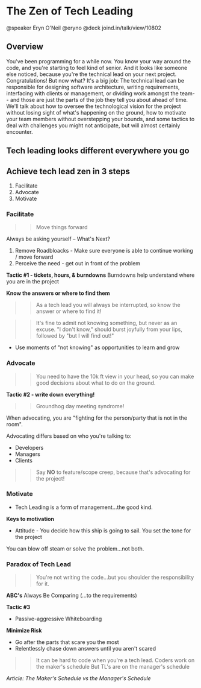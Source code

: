 # The Zen of Tech Leading
@speaker Eryn O'Neil @eryno
@deck joind.in/talk/view/10802

## Overview
You've been programming for a while now. You know your way around the code, and you're starting to feel kind of senior. And it looks like someone else noticed, because you're the technical lead on your next project. Congratulations! But now what? It's a big job: The technical lead can be responsible for designing software architecture, writing requirements, interfacing with clients or management, or dividing work amongst the team-- and those are just the parts of the job they tell you about ahead of time. We'll talk about how to oversee the technological vision for the project without losing sight of what's happening on the ground, how to motivate your team members without overstepping your bounds, and some tactics to deal with challenges you might not anticipate, but will almost certainly encounter.

## Tech leading looks different everywhere you go

## Achieve tech lead zen in 3 steps
1. Facilitate
2. Advocate
3. Motivate

### Facilitate
>> Move things forward

Always be asking yourself – What's Next?
1. Remove Roadbloacks - Make sure everyone is able to continue working / move forward
2. Perceive the need - get out in front of the problem

**Tactic #1 - tickets, hours, & burndowns**
Burndowns help understand where you are in the project

**Know the answers or where to find them**
>> As a tech lead you will always be interrupted, so know the answer or where to find it!

>> It's fine to admit not knowing something, but never as an excuse. "I don't know," should burst joyfully from your lips, followed by "but I will find out!"

- Use moments of "not knowing" as opportunities to learn and grow

### Advocate
>> You need to have the 10k ft view in your head, so you can make good decisions about what to do on the ground.

**Tactic #2 - write down everything!**

>> Groundhog day meeting syndrome!

When advocating, you are "fighting for the person/party that is not in the room".

Advocating differs based on who you're talking to:
- Developers
- Managers
- Clients

>> Say **NO** to feature/scope creep, because that's advocating for the project!

### Motivate
- Tech Leading is a form of management...the good kind.

**Keys to motivation**
- Attitude - You decide how this ship is going to sail. You set the tone for the project

You can blow off steam or solve the problem...not both.

### Paradox of Tech Lead
>> You're not writing the code...but you shoulder the responsibility for it.

**ABC's**
Always Be Comparing (...to the requirements)

**Tactic #3**
- Passive-aggressive Whiteboarding


**Minimize Risk**
- Go after the parts that scare you the most
- Relentlessly chase down answers until you aren't scared


>> It can be hard to code when you're a tech lead.
Coders work on the maker's schedule
But TL's are on the manager's schedule

_Article: The Maker's Schedule vs the Manager's Schedule_